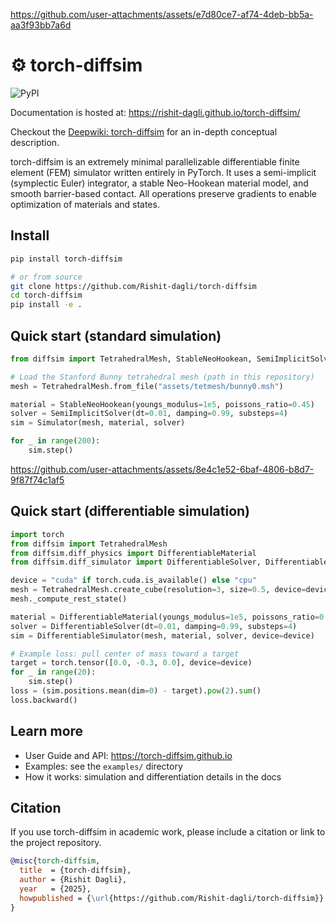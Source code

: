 https://github.com/user-attachments/assets/e7d80ce7-af74-4deb-bb5a-aa3f93bb7a6d

# ⚙️ torch-diffsim

![PyPI](https://img.shields.io/pypi/v/torch-diffsim?style=flat-square)

Documentation is hosted at: https://rishit-dagli.github.io/torch-diffsim/

Checkout the [Deepwiki: torch-diffsim](https://deepwiki.com/Rishit-dagli/torch-diffsim) for an in-depth conceptual description.

torch-diffsim is an extremely minimal parallelizable differentiable finite element (FEM) simulator written entirely in PyTorch. It uses a semi-implicit (symplectic Euler) integrator, a stable Neo-Hookean material model, and smooth barrier-based contact. All operations preserve gradients to enable optimization of materials and states.

## Install


```bash
pip install torch-diffsim

# or from source
git clone https://github.com/Rishit-dagli/torch-diffsim
cd torch-diffsim
pip install -e .
```

## Quick start (standard simulation)

```python
from diffsim import TetrahedralMesh, StableNeoHookean, SemiImplicitSolver, Simulator

# Load the Stanford Bunny tetrahedral mesh (path in this repository)
mesh = TetrahedralMesh.from_file("assets/tetmesh/bunny0.msh")

material = StableNeoHookean(youngs_modulus=1e5, poissons_ratio=0.45)
solver = SemiImplicitSolver(dt=0.01, damping=0.99, substeps=4)
sim = Simulator(mesh, material, solver)

for _ in range(200):
    sim.step()
```

https://github.com/user-attachments/assets/8e4c1e52-6baf-4806-b8d7-9f87f74c1af5

## Quick start (differentiable simulation)

```python
import torch
from diffsim import TetrahedralMesh
from diffsim.diff_physics import DifferentiableMaterial
from diffsim.diff_simulator import DifferentiableSolver, DifferentiableSimulator

device = "cuda" if torch.cuda.is_available() else "cpu"
mesh = TetrahedralMesh.create_cube(resolution=3, size=0.5, device=device)
mesh._compute_rest_state()

material = DifferentiableMaterial(youngs_modulus=1e5, poissons_ratio=0.4, requires_grad=True).to(device)
solver = DifferentiableSolver(dt=0.01, damping=0.99, substeps=4)
sim = DifferentiableSimulator(mesh, material, solver, device=device)

# Example loss: pull center of mass toward a target
target = torch.tensor([0.0, -0.3, 0.0], device=device)
for _ in range(20):
    sim.step()
loss = (sim.positions.mean(dim=0) - target).pow(2).sum()
loss.backward()
```

## Learn more

- User Guide and API: https://torch-diffsim.github.io
- Examples: see the `examples/` directory
- How it works: simulation and differentiation details in the docs

## Citation

If you use torch-diffsim in academic work, please include a citation or link to the project repository.

```bibtex
@misc{torch-diffsim,
  title  = {torch-diffsim},
  author = {Rishit Dagli},
  year   = {2025},
  howpublished = {\url{https://github.com/Rishit-dagli/torch-diffsim}}
}
```


